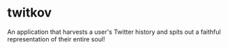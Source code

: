 # twitkov
An application that harvests a user's Twitter history and spits out a faithful
representation of their entire soul!
